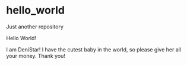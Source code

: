 # hello_world
Just another repository

Hello World! 

I am DeniStar! I have the cutest baby in the world, so please give her all your money. Thank you!
